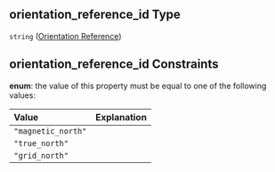 ## orientation_reference_id Type

`string` ([Orientation Reference](iea43_wra_data_model-properties-measurement-location-measurement-location-properties-measurement-point-measurement-point-properties-interference-structures-interference-structures-properties-orientation-reference.md))

## orientation_reference_id Constraints

**enum**: the value of this property must be equal to one of the following values:

| Value              | Explanation |
| :----------------- | ----------- |
| `"magnetic_north"` |             |
| `"true_north"`     |             |
| `"grid_north"`     |             |

